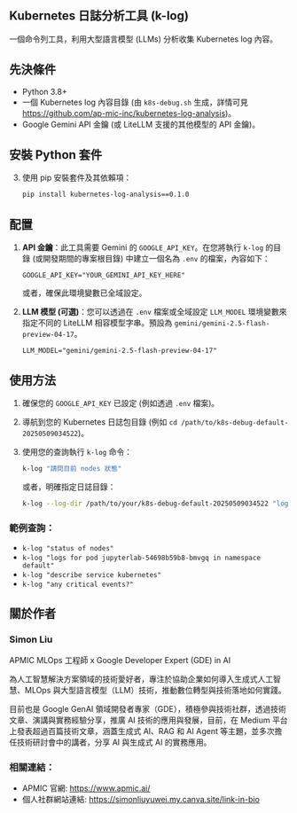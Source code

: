 ## Kubernetes 日誌分析工具 (k-log)

一個命令列工具，利用大型語言模型 (LLMs) 分析收集 Kubernetes log 內容。

## 先決條件

-   Python 3.8+
-   一個 Kubernetes log 內容目錄 (由 `k8s-debug.sh` 生成，詳情可見 https://github.com/ap-mic-inc/kubernetes-log-analysis)。
-   Google Gemini API 金鑰 (或 LiteLLM 支援的其他模型的 API 金鑰)。

## 安裝 Python 套件

3.  使用 pip 安裝套件及其依賴項：
    ```bash
    pip install kubernetes-log-analysis==0.1.0
    ```

## 配置

1.  **API 金鑰**：此工具需要 Gemini 的 `GOOGLE_API_KEY`。在您將執行 `k-log` 的目錄 (或開發期間的專案根目錄) 中建立一個名為 `.env` 的檔案，內容如下：
    ```env
    GOOGLE_API_KEY="YOUR_GEMINI_API_KEY_HERE"
    ```
    或者，確保此環境變數已全域設定。

2.  **LLM 模型 (可選)**：您可以透過在 `.env` 檔案或全域設定 `LLM_MODEL` 環境變數來指定不同的 LiteLLM 相容模型字串。預設為 `gemini/gemini-2.5-flash-preview-04-17`。
    ```env
    LLM_MODEL="gemini/gemini-2.5-flash-preview-04-17"
    ```

## 使用方法

1.  確保您的 `GOOGLE_API_KEY` 已設定 (例如透過 `.env` 檔案)。
2.  導航到您的 Kubernetes 日誌包目錄 (例如 `cd /path/to/k8s-debug-default-20250509034522`)。
3.  使用您的查詢執行 `k-log` 命令：

    ```bash
    k-log "請問目前 nodes 狀態"
    ```
    或者，明確指定日誌目錄：
    ```bash
    k-log --log-dir /path/to/your/k8s-debug-default-20250509034522 "logs for pod kuberay-operator-6ddb59999c-mggc9"
    ```

### 範例查詢：

-   `k-log "status of nodes"`
-   `k-log "logs for pod jupyterlab-54698b59b8-bmvgq in namespace default"`
-   `k-log "describe service kubernetes"`
-   `k-log "any critical events?"`

## 關於作者

### Simon Liu

APMIC MLOps 工程師 x Google Developer Expert (GDE) in AI

為人工智慧解決方案領域的技術愛好者，專注於協助企業如何導入生成式人工智慧、MLOps 與大型語言模型（LLM）技術，推動數位轉型與技術落地如何實踐。​

目前也是 Google GenAI 領域開發者專家（GDE），積極參與技術社群，透過技術文章、演講與實務經驗分享，推廣 AI 技術的應用與發展，目前，在 Medium 平台上發表超過百篇技術文章，涵蓋生成式 AI、RAG 和 AI Agent 等主題，並多次擔任技術研討會中的講者，分享 AI 與生成式 AI 的實務應用。​

### 相關連結：

- APMIC 官網: https://www.apmic.ai/
- 個人社群網站連結: https://simonliuyuwei.my.canva.site/link-in-bio
